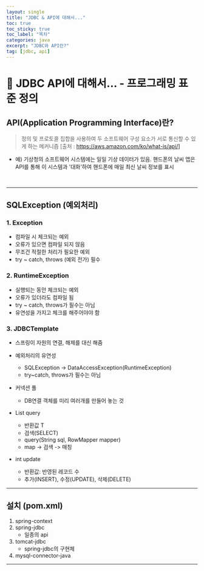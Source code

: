 ```yaml
---
layout: single
title: "JDBC & API에 대해서..."
toc: true
toc_sticky: true
toc_label: "목차"
categories: java
excerpt: "JDBC와 API란?"
tag: [jdbc, api]
---
```

# 📘 JDBC API에 대해서... - 프로그래밍 표준 정의

## API(Application Programming Interface)란?
> 정의 및 프로토콜 집합을 사용하여 두 소프트웨어 구성 요소가 서로 통신할 수 있게 하는 메커니즘 [출처 : https://aws.amazon.com/ko/what-is/api/]  

- 예) 기상청의 소프트웨어 시스템에는 일일 기상 데이터가 있음. 핸드폰의 날씨 앱은 API를 통해 이 시스템과 '대화'하여 핸드폰에 매일 최신 날씨 정보를 표시
<br>

--- 

## SQLException (예외처리)

### 1. Exception 
- 컴파일 시 체크되는 예외
- 오류가 있으면 컴파일 되지 않음
- 무조건 적절한 처리가 필요한 예외
- try ~ catch, throws (예외 전가) 필수


### 2. RuntimeException
- 실행되는 동안 체크되는 예외
- 오류가 있더라도 컴파일 됨
- try ~ catch, throws가 필수는 아님
- 유연성을 가지고 체크를 해주어야야 함


### 3. JDBCTemplate
- 스프링이 자원의 연결, 해제를 대신 해줌
- 예외처리의 유연성
	- SQLException -> DataAccessException(RuntimeException)
	- try~catch, throws가 필수는 아님
	
- 커넥션 풀
	- DB연결 객체를 미리 여러개를 만들어 놓는 것
	
- List<T> query
	- 반환값 T
	- 검색(SELECT)
	- query(String sql, RowMapper mapper)
	- map -> 검색 -> 매칭
	
- int update
	- 반환값: 반영된 레코드 수
	- 추가(INSERT), 수정(UPDATE), 삭제(DELETE)
	
---

## 설치 (pom.xml)
1. spring-context
2. spring-jdbc
	- 일종의 api
3. tomcat-jdbc
	- spring-jdbc의 구현체
4. mysql-connector-java

---